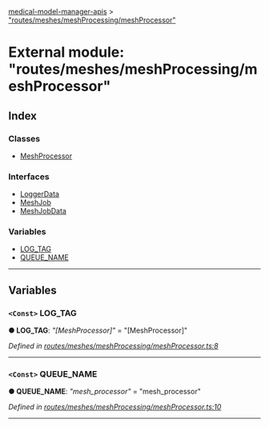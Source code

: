 [medical-model-manager-apis](../README.md) > ["routes/meshes/meshProcessing/meshProcessor"](../modules/_routes_meshes_meshprocessing_meshprocessor_.md)

# External module: "routes/meshes/meshProcessing/meshProcessor"

## Index

### Classes

* [MeshProcessor](../classes/_routes_meshes_meshprocessing_meshprocessor_.meshprocessor.md)

### Interfaces

* [LoggerData](../interfaces/_routes_meshes_meshprocessing_meshprocessor_.loggerdata.md)
* [MeshJob](../interfaces/_routes_meshes_meshprocessing_meshprocessor_.meshjob.md)
* [MeshJobData](../interfaces/_routes_meshes_meshprocessing_meshprocessor_.meshjobdata.md)

### Variables

* [LOG_TAG](_routes_meshes_meshprocessing_meshprocessor_.md#log_tag)
* [QUEUE_NAME](_routes_meshes_meshprocessing_meshprocessor_.md#queue_name)

---

## Variables

<a id="log_tag"></a>

### `<Const>` LOG_TAG

**● LOG_TAG**: *"[MeshProcessor]"* = "[MeshProcessor]"

*Defined in [routes/meshes/meshProcessing/meshProcessor.ts:8](https://github.com/drryanjames/medical-model-management-apis/blob/f5b2e31/src/routes/meshes/meshProcessing/meshProcessor.ts#L8)*

___
<a id="queue_name"></a>

### `<Const>` QUEUE_NAME

**● QUEUE_NAME**: *"mesh_processor"* = "mesh_processor"

*Defined in [routes/meshes/meshProcessing/meshProcessor.ts:10](https://github.com/drryanjames/medical-model-management-apis/blob/f5b2e31/src/routes/meshes/meshProcessing/meshProcessor.ts#L10)*

___

